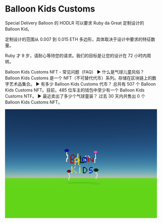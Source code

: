 # Balloon Kids Customs

Special Delivery Balloon 的 HODLR 可以要求 Ruby da Great 定制设计的 Balloon Kid。

定制设计的范围从 0.007 到 0.015 ETH 多边形，具体取决于设计中要求的特征数量。

Ruby 才 9 岁，请耐心等待您的请求。我们的目标是让您的设计在 72 小时内周转。

Balloon Kids Customs NFT - 常见问题（FAQ）
▶ 什么是气球儿童风俗？
Balloon Kids Customs 是一个 NFT（不可替代代币）系列。存储在区块链上的数字艺术品集合。
▶ 有多少 Balloon Kids Customs 代币？
总共有 507 个 Balloon Kids Customs NFT。目前，485 位车主的钱包中至少有一个 Balloon Kids Customs NTF。
▶ 最近卖出了多少个气球童装？
过去 30 天内共售出 0 个 Balloon Kids Customs NFT。

![nft](unnamed.png)
